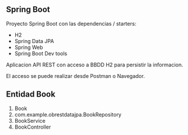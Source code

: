 ## Spring Boot

Proyecto Spring Boot con las dependencias / starters:
* H2
* Spring Data JPA
* Spring Web
* Spring Boot Dev tools

Aplicacion API REST con acceso a BBDD H2 para persistir la informacion.

El acceso se puede realizar desde Postman o Navegador.

## Entidad Book

1. Book
2. com.example.obrestdatajpa.BookRepository
3. BookService
4. BookController